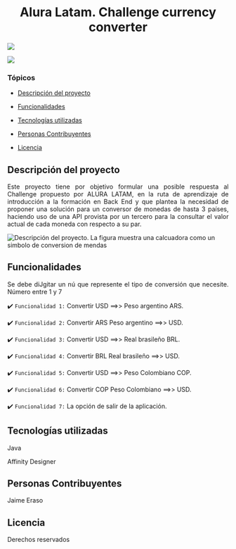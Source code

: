 <h1 align="center">Alura Latam. Challenge currency converter </h1>
<p align="left">
   <img src="https://img.shields.io/badge/STATUS-EN%20DESAROLLO-green">
</p>

<p align="left">
   <img src="https://github.com/githubJHEB/challenge-conversor-de-monedas/assets/35204102/47646182-bb21-4d41-8fbb-395a5e2ca227">
</p>


### Tópicos

- [Descripción del proyecto](#descripción-del-proyecto)

- [Funcionalidades](#funcionalidades)

- [Tecnologías utilizadas](#tecnologías-utilizadas)

- [Personas Contribuyentes](#personas-contribuyentes)

- [Licencia](#licencia)




## Descripción del proyecto
<p align="justify">
 Este proyecto tiene por objetivo formular una posible respuesta al Challenge propuesto por ALURA LATAM, en la ruta de aprendizaje de introducción a la formación en Back End y que plantea la necesidad de proponer una solución para un conversor de monedas de hasta 3 países, haciendo uso de una API provista por un tercero para la consultar el valor actual de cada moneda con respecto a su par.

![Descripción del proyecto. La figura muestra una calcuadora como un simbolo de conversion de mendas](https://github.com/githubJHEB/challenge-conversor-de-monedas/assets/35204102/83efe225-fdf8-41b2-abc1-3333cd538f42)

</p>

## Funcionalidades

<p align="justify">
Se debe diJgitar un nú que represente el tipo de conversión que necesite. Número entre 1 y 7 
</p>

:heavy_check_mark: `Funcionalidad 1:` Convertir USD ==>> Peso argentino ARS.

:heavy_check_mark: `Funcionalidad 2:` Convertir ARS Peso argentino ==>> USD.

:heavy_check_mark: `Funcionalidad 3:` Convertir USD ==>> Real brasileño BRL.

:heavy_check_mark: `Funcionalidad 4:` Convertir BRL Real brasileño ==>> USD.

:heavy_check_mark: `Funcionalidad 5:` Convertir USD ==>> Peso Colombiano COP.

:heavy_check_mark: `Funcionalidad 6:` Convertir COP Peso Colombiano ==>> USD.

:heavy_check_mark: `Funcionalidad 7:` La opción de salir de la aplicación.

## Tecnologías utilizadas

<p align="justify">
Java
</p>
<p align="justify">
Affinity Designer
</p>


## Personas Contribuyentes
<p align="justify">
Jaime Eraso
</p>

## Licencia

<p align="justify">
Derechos reservados
</p>



